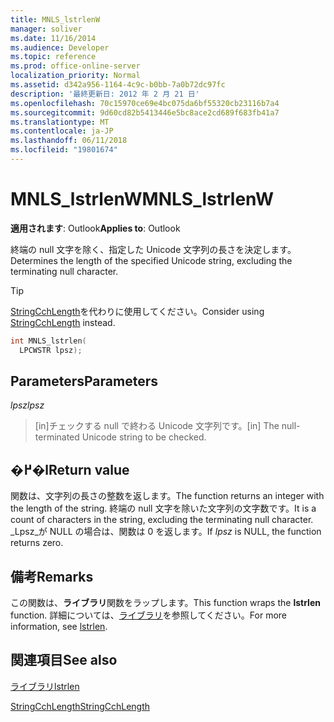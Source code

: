 ```yaml
---
title: MNLS_lstrlenW
manager: soliver
ms.date: 11/16/2014
ms.audience: Developer
ms.topic: reference
ms.prod: office-online-server
localization_priority: Normal
ms.assetid: d342a956-1164-4c9c-b0bb-7a0b72dc97fc
description: '最終更新日: 2012 年 2 月 21 日'
ms.openlocfilehash: 70c15970ce69e4bc075da6bf55320cb23116b7a4
ms.sourcegitcommit: 9d60cd82b5413446e5bc8ace2cd689f683fb41a7
ms.translationtype: MT
ms.contentlocale: ja-JP
ms.lasthandoff: 06/11/2018
ms.locfileid: "19801674"
---
```

# <a name="mnlslstrlenw"></a><span data-ttu-id="608aa-103">MNLS_lstrlenW</span><span class="sxs-lookup"><span data-stu-id="608aa-103">MNLS_lstrlenW</span></span>

  
  
<span data-ttu-id="608aa-104">**適用されます**: Outlook</span><span class="sxs-lookup"><span data-stu-id="608aa-104">**Applies to**: Outlook</span></span> 
  
<span data-ttu-id="608aa-105">終端の null 文字を除く、指定した Unicode 文字列の長さを決定します。</span><span class="sxs-lookup"><span data-stu-id="608aa-105">Determines the length of the specified Unicode string, excluding the terminating null character.</span></span>
  
> [!TIP]
> <span data-ttu-id="608aa-106">[StringCchLength](http://msdn.microsoft.com/ja-jp/library/ms647539%28VS.85%29.aspx)を代わりに使用してください。</span><span class="sxs-lookup"><span data-stu-id="608aa-106">Consider using [StringCchLength](http://msdn.microsoft.com/ja-jp/library/ms647539%28VS.85%29.aspx) instead.</span></span> 
  
```cpp
int MNLS_lstrlen(
  LPCWSTR lpsz);
```

## <a name="parameters"></a><span data-ttu-id="608aa-107">Parameters</span><span class="sxs-lookup"><span data-stu-id="608aa-107">Parameters</span></span>

 <span data-ttu-id="608aa-108">_lpsz_</span><span class="sxs-lookup"><span data-stu-id="608aa-108">_lpsz_</span></span>
  
> <span data-ttu-id="608aa-109">[in]チェックする null で終わる Unicode 文字列です。</span><span class="sxs-lookup"><span data-stu-id="608aa-109">[in] The null-terminated Unicode string to be checked.</span></span>
    
## <a name="return-value"></a><span data-ttu-id="608aa-110">�߂�l</span><span class="sxs-lookup"><span data-stu-id="608aa-110">Return value</span></span>

<span data-ttu-id="608aa-111">関数は、文字列の長さの整数を返します。</span><span class="sxs-lookup"><span data-stu-id="608aa-111">The function returns an integer with the length of the string.</span></span> <span data-ttu-id="608aa-112">終端の null 文字を除いた文字列の文字数です。</span><span class="sxs-lookup"><span data-stu-id="608aa-112">It is a count of characters in the string, excluding the terminating null character.</span></span> <span data-ttu-id="608aa-113">_Lpsz_が NULL の場合は、関数は 0 を返します。</span><span class="sxs-lookup"><span data-stu-id="608aa-113">If  _lpsz_ is NULL, the function returns zero.</span></span> 
  
## <a name="remarks"></a><span data-ttu-id="608aa-114">備考</span><span class="sxs-lookup"><span data-stu-id="608aa-114">Remarks</span></span>

<span data-ttu-id="608aa-115">この関数は、**ライブラリ**関数をラップします。</span><span class="sxs-lookup"><span data-stu-id="608aa-115">This function wraps the **lstrlen** function.</span></span> <span data-ttu-id="608aa-116">詳細については、[ライブラリ](http://msdn.microsoft.com/ja-jp/library/ms647492%28VS.85%29.aspx)を参照してください。</span><span class="sxs-lookup"><span data-stu-id="608aa-116">For more information, see [lstrlen](http://msdn.microsoft.com/ja-jp/library/ms647492%28VS.85%29.aspx).</span></span>
  
## <a name="see-also"></a><span data-ttu-id="608aa-117">関連項目</span><span class="sxs-lookup"><span data-stu-id="608aa-117">See also</span></span>



[<span data-ttu-id="608aa-118">ライブラリ</span><span class="sxs-lookup"><span data-stu-id="608aa-118">lstrlen</span></span>](http://msdn.microsoft.com/ja-jp/library/ms647492%28VS.85%29.aspx)
  
[<span data-ttu-id="608aa-119">StringCchLength</span><span class="sxs-lookup"><span data-stu-id="608aa-119">StringCchLength</span></span>](http://msdn.microsoft.com/ja-jp/library/ms647539%28VS.85%29.aspx)

